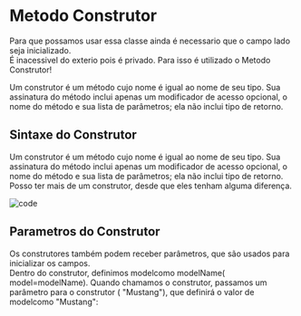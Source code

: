 # Metodo Construtor

Para que possamos usar essa classe ainda é necessario que o campo lado seja inicializado.<br>
É inacessivel do exterio pois é privado. Para isso é utilizado o Metodo Construtor!
<br>

Um construtor é um método cujo nome é igual ao nome de seu tipo. Sua assinatura do método inclui apenas um modificador de acesso opcional, o nome do método e sua lista de parâmetros; ela não inclui tipo de retorno. 

## Sintaxe do Construtor

Um construtor é um método cujo nome é igual ao nome de seu tipo. Sua assinatura do método inclui apenas um modificador de acesso opcional, o nome do método e sua lista de parâmetros; ela não inclui tipo de retorno.
Posso ter mais de um construtor, desde que eles tenham alguma diferença.

![code](https://user-images.githubusercontent.com/91918988/236368956-08b45fdb-1ca6-4cc6-80bb-eb9382ac71ec.png)

## Parametros do Construtor  

Os construtores também podem receber parâmetros, que são usados ​​para inicializar os campos.<br>
Dentro do construtor, definimos modelcomo modelName( model=modelName). Quando chamamos o construtor, passamos um parâmetro para o construtor ( "Mustang"), que definirá o valor de modelcomo "Mustang":
